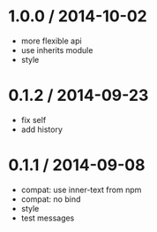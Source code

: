 
1.0.0 / 2014-10-02 
==================

 * more flexible api
 * use inherits module
 * style

0.1.2 / 2014-09-23 
==================

 * fix self
 * add history

0.1.1 / 2014-09-08 
==================

 * compat: use inner-text from npm
 * compat: no bind
 * style
 * test messages
